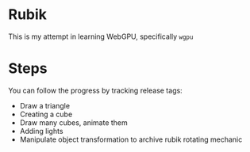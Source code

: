 # Rubik
This is my attempt in learning WebGPU, specifically `wgpu`
# Steps
You can follow the progress by tracking release tags:
- Draw a triangle
- Creating a cube
- Draw many cubes, animate them
- Adding lights
- Manipulate object transformation to archive rubik rotating mechanic 
